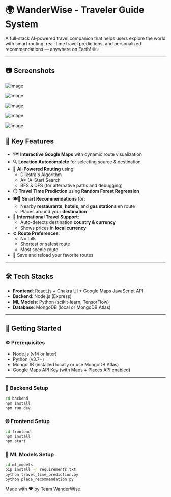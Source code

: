 # 🌍 WanderWise - Traveler Guide System

A full-stack AI-powered travel companion that helps users explore the world with smart routing, real-time travel predictions, and personalized recommendations — anywhere on Earth! 🌐✨

---

## 📷 Screenshots

![Image](https://github.com/user-attachments/assets/29c0d25b-3dfc-4c6e-9a36-07e6bf93c76d)

![Image](https://github.com/user-attachments/assets/ffcde066-eb22-409a-8a84-9529d15b8997)

![Image](https://github.com/user-attachments/assets/e328f435-2dd5-4d3a-9d37-c8846eddd5ce)

![Image](https://github.com/user-attachments/assets/5cf20e9f-6423-4a35-a6fb-7a2ddf378439)

![Image](https://github.com/user-attachments/assets/b656f7b5-73f0-4d0e-bb8b-33ec31e0ec50)

## 🔹 Key Features

- 🗺️ **Interactive Google Maps** with dynamic route visualization
- 🔍 **Location Autocomplete** for selecting source & destination
- 🧠 **AI-Powered Routing** using:
  - Dijkstra's Algorithm
  - A\* (A-Star) Search
  - BFS & DFS (for alternative paths and debugging)
- ⏱️ **Travel Time Prediction** using **Random Forest Regression**
- 🍽️🏨 **Smart Recommendations** for:
  - Nearby **restaurants**, **hotels**, and **gas stations** en route
  - Places around your **destination**
- 💱 **International Travel Support**:
  - Auto-detects destination **country & currency**
  - Shows prices in **local currency**
- ⚙️ **Route Preferences**:
  - No tolls
  - Shortest or safest route
  - Most scenic route
- 💾 Save and reload your favorite routes

---

## 🛠️ Tech Stacks

- **Frontend**: React.js + Chakra UI + Google Maps JavaScript API
- **Backend**: Node.js (Express)
- **ML Models**: Python (scikit-learn, TensorFlow)
- **Database**: MongoDB (local or MongoDB Atlas)

---

## 🚀 Getting Started

### ⚙️ Prerequisites

- Node.js (v14 or later)
- Python (v3.7+)
- MongoDB (installed locally or use MongoDB Atlas)
- Google Maps API Key (with Maps + Places API enabled)

---

### 🔧 Backend Setup

```bash
cd backend
npm install
npm run dev

```

### 🌐 Frontend Setup

```bash
cd frontend
npm install
npm start

```

### 🤖 ML Models Setup

```bash
cd ml_models
pip install -r requirements.txt
python travel_time_prediction.py
python place_recommendation.py

```

Made with ❤️ by Team WanderWise

